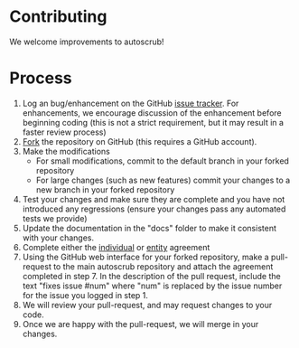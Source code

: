 # Contributing
We welcome improvements to autoscrub!

# Process
1. Log an bug/enhancement on the GitHub [issue tracker](https://GitHub.com/philipstarkey/autoscrub/issues). For enhancements, we encourage discussion of the enhancement before beginning coding (this is not a strict requirement, but it may result in a faster review process)
3. [Fork](https://github.com/philipstarkey/autoscrub/fork) the repository on GitHub (this requires a GitHub account).
4. Make the modifications
    * For small modifications, commit to the default branch in your forked repository
    * For large changes (such as new features) commit your changes to a new branch in your forked repository
5. Test your changes and make sure they are complete and you have not introduced any regressions (ensure your changes pass any automated tests we provide)
6. Update the documentation in the "docs" folder to make it consistent with your changes.
7. Complete either the [individual](https://github.com/philipstarkey/autoscrub/blob/master/contributing-Individual.pdf) or [entity](https://github.com/philipstarkey/autoscrub/blob/master/contributing-Entity.pdf) agreement
8. Using the GitHub web interface for your forked repository, make a pull-request to the main autoscrub repository and attach the agreement completed in step 7. In the description of the pull request, include the text "fixes issue #num" where "num" is replaced by the issue number for the issue you logged in step 1.
8. We will review your pull-request, and may request changes to your code.
9. Once we are happy with the pull-request, we will merge in your changes.
